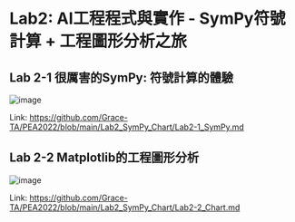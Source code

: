 # Lab2: AI工程程式與實作 - SymPy符號計算 + 工程圖形分析之旅

## Lab 2-1 很厲害的SymPy: 符號計算的體驗

![image](https://user-images.githubusercontent.com/89304181/192123704-a88db84b-dac4-44c8-8c1a-0f96d868c742.png)

Link: https://github.com/Grace-TA/PEA2022/blob/main/Lab2_SymPy_Chart/Lab2-1_SymPy.md

## Lab 2-2 Matplotlib的工程圖形分析

![image](https://user-images.githubusercontent.com/89304181/192123723-2b1b37e5-da3f-4e1f-aa8e-21aa68c553c7.png)

Link: https://github.com/Grace-TA/PEA2022/blob/main/Lab2_SymPy_Chart/Lab2-2_Chart.md
